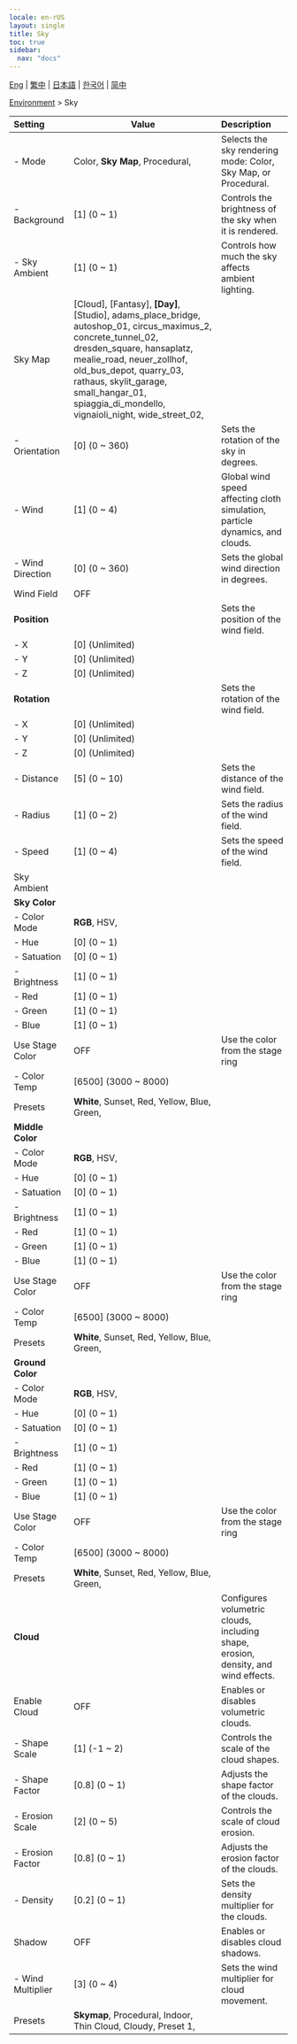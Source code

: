 ```yaml
---
locale: en-rUS
layout: single
title: Sky
toc: true
sidebar:
  nav: "docs"
---
```

[Eng](/dancexr/menu/2025.4/scene/sky) | [繁中](/tw/dancexr/menu/2025.4/scene/sky) | [日本語](/jp/dancexr/menu/2025.4/scene/sky) | [한국어](/kr/dancexr/menu/2025.4/scene/sky) | [简中](/zh/dancexr/menu/2025.4/scene/sky)

[Environment](../menu#Environment) > Sky



| Setting | Value | Description |
| :--- | --- | :--- |
|- Mode | Color, **Sky Map**, Procedural,  | Selects the sky rendering mode: Color, Sky Map, or Procedural.
|- Background | [1] (0 ~ 1) | Controls the brightness of the sky when it is rendered.
|- Sky Ambient | [1] (0 ~ 1) | Controls how much the sky affects ambient lighting.
| Sky Map | [Cloud], [Fantasy], **[Day]**, [Studio], adams_place_bridge, autoshop_01, circus_maximus_2, concrete_tunnel_02, dresden_square, hansaplatz, mealie_road, neuer_zollhof, old_bus_depot, quarry_03, rathaus, skylit_garage, small_hangar_01, spiaggia_di_mondello, vignaioli_night, wide_street_02,  |  |
|- Orientation | [0] (0 ~ 360) | Sets the rotation of the sky in degrees.
|- Wind | [1] (0 ~ 4) | Global wind speed affecting cloth simulation, particle dynamics, and clouds.
|- Wind Direction | [0] (0 ~ 360) | Sets the global wind direction in degrees.
| Wind Field | OFF | 
|**Position** | | Sets the position of the wind field.
|- X | [0] (Unlimited) | 
|- Y | [0] (Unlimited) | 
|- Z | [0] (Unlimited) | 
|**Rotation** | | Sets the rotation of the wind field.
|- X | [0] (Unlimited) | 
|- Y | [0] (Unlimited) | 
|- Z | [0] (Unlimited) | 
|- Distance | [5] (0 ~ 10) | Sets the distance of the wind field.
|- Radius | [1] (0 ~ 2) | Sets the radius of the wind field.
|- Speed | [1] (0 ~ 4) | Sets the speed of the wind field.
| Sky Ambient || 
|**Sky Color** | | 
|- Color Mode | **RGB**, HSV,  | 
|- Hue | [0] (0 ~ 1) | 
|- Satuation | [0] (0 ~ 1) | 
|- Brightness | [1] (0 ~ 1) | 
|- Red | [1] (0 ~ 1) | 
|- Green | [1] (0 ~ 1) | 
|- Blue | [1] (0 ~ 1) | 
| Use Stage Color | OFF | Use the color from the stage ring
|- Color Temp | [6500] (3000 ~ 8000) | 
| Presets | **White**, Sunset, Red, Yellow, Blue, Green,  |  |
|**Middle Color** | | 
|- Color Mode | **RGB**, HSV,  | 
|- Hue | [0] (0 ~ 1) | 
|- Satuation | [0] (0 ~ 1) | 
|- Brightness | [1] (0 ~ 1) | 
|- Red | [1] (0 ~ 1) | 
|- Green | [1] (0 ~ 1) | 
|- Blue | [1] (0 ~ 1) | 
| Use Stage Color | OFF | Use the color from the stage ring
|- Color Temp | [6500] (3000 ~ 8000) | 
| Presets | **White**, Sunset, Red, Yellow, Blue, Green,  |  |
|**Ground Color** | | 
|- Color Mode | **RGB**, HSV,  | 
|- Hue | [0] (0 ~ 1) | 
|- Satuation | [0] (0 ~ 1) | 
|- Brightness | [1] (0 ~ 1) | 
|- Red | [1] (0 ~ 1) | 
|- Green | [1] (0 ~ 1) | 
|- Blue | [1] (0 ~ 1) | 
| Use Stage Color | OFF | Use the color from the stage ring
|- Color Temp | [6500] (3000 ~ 8000) | 
| Presets | **White**, Sunset, Red, Yellow, Blue, Green,  |  |
|**Cloud** | | Configures volumetric clouds, including shape, erosion, density, and wind effects.
| Enable Cloud | OFF | Enables or disables volumetric clouds.
|- Shape Scale | [1] (-1 ~ 2) | Controls the scale of the cloud shapes.
|- Shape Factor | [0.8] (0 ~ 1) | Adjusts the shape factor of the clouds.
|- Erosion Scale | [2] (0 ~ 5) | Controls the scale of cloud erosion.
|- Erosion Factor | [0.8] (0 ~ 1) | Adjusts the erosion factor of the clouds.
|- Density | [0.2] (0 ~ 1) | Sets the density multiplier for the clouds.
| Shadow | OFF | Enables or disables cloud shadows.
|- Wind Multiplier | [3] (0 ~ 4) | Sets the wind multiplier for cloud movement.
| Presets | **Skymap**, Procedural, Indoor, Thin Cloud, Cloudy, Preset 1,  |  |
